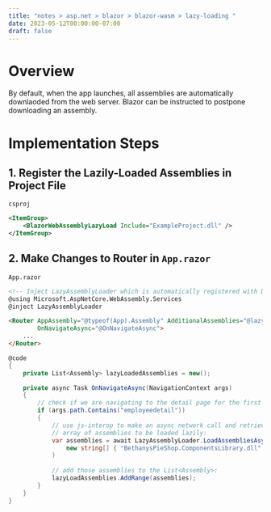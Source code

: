 ```yaml
---
title: "notes > asp.net > blazor > blazor-wasm > lazy-loading "
date: 2023-05-12T00:00:00-07:00
draft: false
---
```


<style>
    r { color: Red }
    o { color: Orange }
    g { color: Green }
</style>

# Overview
By default, when the app launches, all assemblies are automatically downlaoded from the web server. Blazor can be instructed to postpone downloading an assembly.

# Implementation Steps
## 1. Register the Lazily-Loaded Assemblies in Project File
`csproj`  
```xml
<ItemGroup>
    <BlazorWebAssemblyLazyLoad Include="ExampleProject.dll" />
</ItemGroup>
```

## 2. Make Changes to Router in `App.razor`
`App.razor`
```html
<!-- Inject LazyAssemblyLoader which is automatically registered with DI by the framework -->
@using Microsoft.AspNetCore.WebAssembly.Services
@inject LazyAssemblyLoader

<Router AppAssembly="@typeof(App).Assembly" AdditionalAssemblies="@lazyLoadedAssemblies"
        OnNavigateAsync="@OnNavigateAsync">
    ...
</Router>
```
```cs
@code
{
    private List<Assembly> lazyLoadedAssemblies = new();

    private async Task OnNavigateAsync(NavigationContext args)
    {
        // check if we are navigating to the detail page for the first time
        if (args.path.Contains("employeedetail"))
        {
            // use js-interop to make an async network call and retrieve the
            // array of assemblies to be loaded lazily:
            var assemblies = await LazyAssemblyLoader.LoadAssembliesAsync(
                new string[] { "BethanysPieShop.ComponentsLibrary.dll" }
            )
            
            // add those assemblies to the List<Assembly>:
            lazyLoadAssemblies.AddRange(assemblies);
        }
    }
}
```